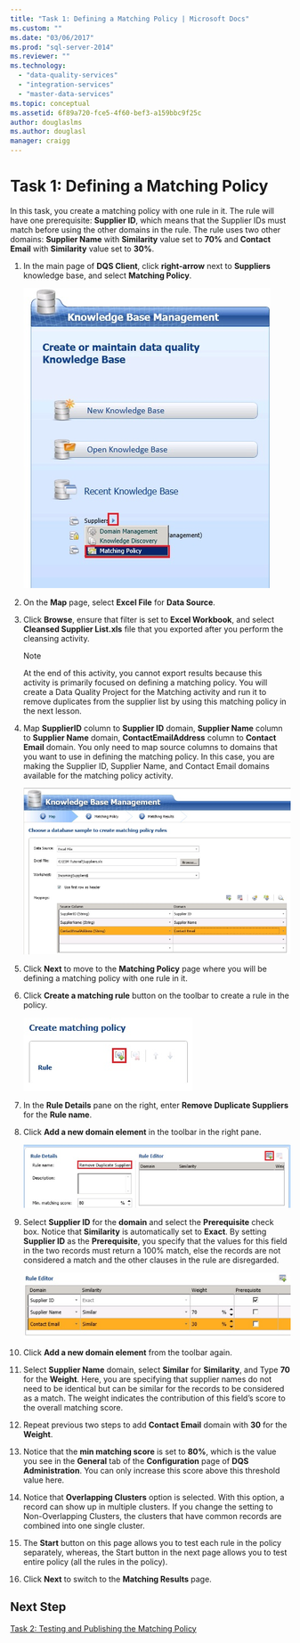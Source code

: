 ```yaml
---
title: "Task 1: Defining a Matching Policy | Microsoft Docs"
ms.custom: ""
ms.date: "03/06/2017"
ms.prod: "sql-server-2014"
ms.reviewer: ""
ms.technology: 
  - "data-quality-services"
  - "integration-services"
  - "master-data-services"
ms.topic: conceptual
ms.assetid: 6f89a720-fce5-4f60-bef3-a159bbc9f25c
author: douglaslms
ms.author: douglasl
manager: craigg
---
```

# Task 1: Defining a Matching Policy
  In this task, you create a matching policy with one rule in it. The rule will have one prerequisite: **Supplier ID**, which means that the Supplier IDs must match before using the other domains in the rule. The rule uses two other domains: **Supplier Name** with **Similarity** value set to **70%** and **Contact Email** with **Similarity** value set to **30%**.  
  
1.  In the main page of **DQS Client**, click **right-arrow** next to **Suppliers** knowledge base, and select **Matching Policy**.  
  
     ![Matching Policy Menu on Main Page](../../2014/tutorials/media/et-definingamatchingpolicy-01.jpg "Matching Policy Menu on Main Page")  
  
2.  On the **Map** page, select **Excel File** for **Data Source**.  
  
3.  Click **Browse**, ensure that filter is set to **Excel Workbook**, and select **Cleansed Supplier List.xls** file that you exported after you perform the cleansing activity.  
  
    > [!NOTE]  
    >  At the end of this activity, you cannot export results because this activity is primarily focused on defining a matching policy. You will create a Data Quality Project for the Matching activity and run it to remove duplicates from the supplier list by using this matching policy in the next lesson.  
  
4.  Map **SupplierID** column to **Supplier ID** domain, **Supplier Name** column to **Supplier Name** domain, **ContactEmailAddress** column to **Contact Email** domain. You only need to map source columns to domains that you want to use in defining the matching policy. In this case, you are making the Supplier ID, Supplier Name, and Contact Email domains available for the matching policy activity.  
  
     ![Map Page of Matching Policy Definition Process](../../2014/tutorials/media/et-definingamatchingpolicy-02.jpg "Map Page of Matching Policy Definition Process")  
  
5.  Click **Next** to move to the **Matching Policy** page where you will be defining a matching policy with one rule in it.  
  
6.  Click **Create a matching rule** button on the toolbar to create a rule in the policy.  
  
     ![Create a Matching Rule Toolbar Button](../../2014/tutorials/media/et-definingamatchingpolicy-03.jpg "Create a Matching Rule Toolbar Button")  
  
7.  In the **Rule Details** pane on the right, enter **Remove Duplicate Suppliers** for the **Rule name**.  
  
8.  Click **Add a new domain element** in the toolbar in the right pane.  
  
     ![Rule Details - Add a New Domain Element Button](../../2014/tutorials/media/et-definingamatchingpolicy-04.jpg "Rule Details - Add a New Domain Element Button")  
  
9. Select **Supplier ID** for the **domain** and select the **Prerequisite** check box. Notice that **Similarity** is automatically set to **Exact**. By setting **Supplier ID** as the **Prerequisite**, you specify that the values for this field in the two records must return a 100% match, else the records are not considered a match and the other clauses in the rule are disregarded.  
  
     ![Remove Duplicate Suppliers Rule Definition](../../2014/tutorials/media/et-definingamatchingpolicy-05.jpg "Remove Duplicate Suppliers Rule Definition")  
  
10. Click **Add a new domain element** from the toolbar again.  
  
11. Select **Supplier Name** domain, select **Similar** for **Similarity**, and Type **70** for the **Weight**.  Here, you are specifying that supplier names do not need to be identical but can be similar for the records to be considered as a match. The weight indicates the contribution of this field’s score to the overall matching score.  
  
12. Repeat previous two steps to add **Contact Email** domain with **30** for the **Weight**.  
  
13. Notice that the **min matching score** is set to **80%**, which is the value you see in the **General** tab of the **Configuration** page of **DQS Administration**. You can only increase this score above this threshold value here.  
  
14. Notice that **Overlapping Clusters** option is selected. With this option, a record can show up in multiple clusters. If you change the setting to Non-Overlapping Clusters, the clusters that have common records are combined into one single cluster.  
  
15. The **Start** button on this page allows you to test each rule in the policy separately, whereas, the Start button in the next page allows you to test entire policy (all the rules in the policy).  
  
16. Click **Next** to switch to the **Matching Results** page.  
  
## Next Step  
 [Task 2: Testing and Publishing the Matching Policy](../../2014/tutorials/task-2-testing-and-publishing-the-matching-policy.md)  
  
  
